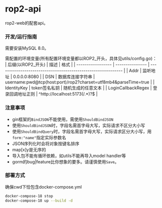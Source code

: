# rop2-api
rop2-web的配套api。

### 开发/运行指南
需要安装MySQL 8.0。

需配置的环境变量(所有配置环境变量都以ROP2_开头，具体见utils/config.go)：
| 后缀(以ROP2_开头)  | 描述             | 格式                                                            |
| ------------------ | ---------------- | --------------------------------------------------------------- |
| Addr               | 监听地址         | 0.0.0.0:8080                                                    |
| DSN                | 数据库连接字符串 | username:pwd@tcp(host:port)/rop2?charset=utf8mb4&parseTime=true |
| IdentityKey        | token签名私钥    | 随机生成的任意文本                                              |
| LoginCallbackRegex | 登录回调地址正则 | ^http://localhost:5173(/.*)?$                                   |

### 注意事项
- gin框架的`BindJSON`不能使用，需使用`ShouldBindJSON`
- 使用`ShouldBindJSON`时，字段名需首字母大写，实际请求不区分大小写
- 使用`ShouldBindQuery`时，字段名需首字母大写，实际请求区分大小写，用`form:"name"`指定实际参数名
- JSON序列化时会将对象按键名排序
- map\[x\]y是无序的
- 导入包不能有循环依赖，如utils不能再导入model handler等
- gorm的bug|feature比你想象的要多。请谨慎使用`Save`。

### 部署方式
确保cwd下恰包含docker-compose.yml

```sh
docker-compose-18 stop
docker-compose-18 up --build -d
```